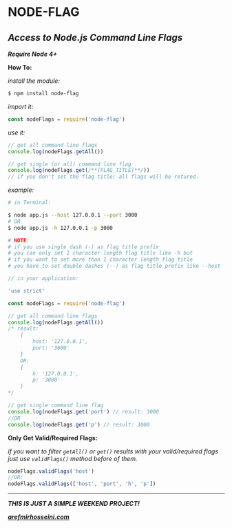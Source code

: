 **NODE-FLAG**
==============
*Access to Node.js Command Line Flags*
---------------------------------------------

***Require Node 4+***

**How To:**

*install the module:*
```bash
$ npm install node-flag
```

*import it:*
```javascript
const nodeFlags = require('node-flag')
``` 

*use it:*
```javascript
// get all command line flags
console.log(nodeFlags.getAll())

// get single (or all) command line flag
console.log(nodeFlags.get(/**[FLAG_TITLE]**/)) 
// if you don't set the flag title; all flags will be retured.
```

*example:*
```bash
# in Terminal:

$ node app.js --host 127.0.0.1 --port 3000
# OR
$ node app.js -h 127.0.0.1 -p 3000

# NOTE:
# if you use single dash (-) as flag title prefix 
# you can only set 1 character length flag title like -h but 
# if you want to set more than 1 character length flag title 
# you have to set double dashes (--) as flag title prefix like --host  
```
```javascript
// in your application:

'use strict'

const nodeFlags = require('node-flag')

// get all command line flags
console.log(nodeFlags.getAll())
/* result:
	{
		host: '127.0.0.1',
		port: '3000'
	}
	OR:
	{
		h: '127.0.0.1',
		p: '3000'
	}
*/

// get single command line flag
console.log(nodeFlags.get('port') // result: 3000
//OR
console.log(nodeFlags.get('p') // result: 3000
```

**Only Get Valid/Required Flags:**

*if you want to filter ```getAll()``` or ```get()``` results with your valid/required flags just use ```validFlags()``` method before of them.*
```javascript
nodeFlags.validFlags('host')
//OR:
nodeFlags.validFlags(['host', 'port', 'h', 'p'])
```

** **
***THIS IS JUST A SIMPLE WEEKEND PROJECT!***

***[arefmirhosseini.com](http://arefmirhosseini.com)***